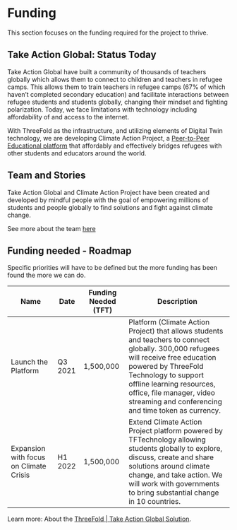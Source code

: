 # Funding 

This section focuses on the funding required for the project to thrive. 

## Take Action Global: Status Today 

Take Action Global have built a community of thousands of teachers globally which allows them to connect to children and teachers in refugee camps. This allows them to train teachers in refugee camps (67% of which haven’t completed secondary education) and facilitate interactions between refugee students and students globally, changing their mindset and fighting polarization. Today, we face limitations with technology including affordability of and access to the internet.

With ThreeFold as the infrastructure, and utilizing elements of Digital Twin technology, we are developing Climate Action Project, a [Peer-to-Peer Educational platform](digital_twin) that affordably and effectively bridges refugees with other students and educators around the world.

## Team and Stories 

Take Action Global and Climate Action Project have been created and developed by mindful people with the goal of empowering millions of students and people globally to find solutions and fight against climate change. 

See more about the team [here](accelerator:tag_team)

## Funding needed - Roadmap

Specific priorities will have to be defined but the more funding has been found the more we can do.

| Name           | Date          | Funding Needed (TFT)                                      | Description                                                         |
| -------------  | ------------- | ---------------------------------------------------       | ------------------------------------------------------------------- |
| Launch the Platform | Q3 2021| 1,500,000         | Platform (Climate Action Project) that allows students and teachers to connect globally. 300,000 refugees will receive free education powered by ThreeFold Technology to support offline learning resources, office, file manager, video streaming and conferencing and time token as currency.                                     |
| Expansion with focus on Climate Crisis | H1 2022| 1,500,000         | 	Extend Climate Action Project platform powered by TFTechnology allowing students globally to explore, discuss, create and share solutions around climate change, and take action. We will work with governments to bring substantial change in 10 countries.                                     |

Learn more: 
About the [ThreeFold | Take Action Global Solution](the_solution_intro).

